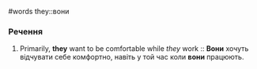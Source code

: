 #words 
they::вони
<!--SR:!2022-11-05,2,248-->
### Речення
1. Primarily, **they** want to be comfortable while _they_ work :: **Вони** хочуть відчувати себе комфортно, навіть у той час коли **вони** працюють.
<!--SR:!2022-11-04,1,230-->